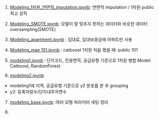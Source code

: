 
1. [Modeling_1차원_연면적_imputation.ipynb](https://github.com/whdbfla6/Daesamanlap/blob/4c5a738ea160fba98b9af725f434997873244f62/Modeling/Modeling_1%EC%B0%A8%EC%9B%90_%EC%97%B0%EB%A9%B4%EC%A0%81_imputation.ipynb): 연면적 imputation / 1차원 public 최고 성적


2. [Modeling_SMOTE.ipynb](https://github.com/whdbfla6/Daesamanlap/blob/4c5a738ea160fba98b9af725f434997873244f62/Modeling/Modeling_SMOTE.ipynb): 모델이 잘 맞추지 못하는 데이터와 비슷한 데이터 oversampling(SMOTE)

3. [Modeling_apartment.ipynb](https://github.com/whdbfla6/Daesamanlap/blob/4c5a738ea160fba98b9af725f434997873244f62/Modeling/Modeling_apartment.ipynb) : 임대료, 임대보증금에 아파트만 사용

4. [Modeling_mae 101.ipynb](https://github.com/whdbfla6/Daesamanlap/blob/4c5a738ea160fba98b9af725f434997873244f62/Modeling/Modeling_mae%20101.ipynb) : catboost 1차원 처음 했을 때: public 101

5. [modeling1.ipynb](https://github.com/whdbfla6/Daesamanlap/blob/4c5a738ea160fba98b9af725f434997873244f62/Modeling/modeling1.ipynb) : 단지코드, 전용면적, 공급유형 기준으로 1차원 병합
Model: Catboost, RandomForest

6. [modeling2.ipynb](https://github.com/whdbfla6/Daesamanlap/blob/4c5a738ea160fba98b9af725f434997873244f62/Modeling/modeling2.ipynb)
- modeling1에 지역, 공급유형 기준으로 y2 분포를 본 후 grouping
- y2: 등록차량수/단지내주차면수

7. [modeling_base.ipynb](https://github.com/whdbfla6/Daesamanlap/blob/4c5a738ea160fba98b9af725f434997873244f62/Modeling/modeling_base.ipynb) :여러 모형 파라미터 세팅 정리

8. 
